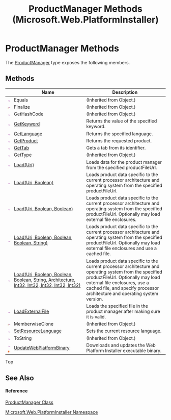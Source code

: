﻿---
title: ProductManager Methods (Microsoft.Web.PlatformInstaller)
TOCTitle: ProductManager Methods
ms:assetid: Methods.T:Microsoft.Web.PlatformInstaller.ProductManager
ms:mtpsurl: https://msdn.microsoft.com/en-us/library/microsoft.web.platforminstaller.productmanager_methods(v=VS.90)
ms:contentKeyID: 22049566
ms.date: 05/02/2012
mtps_version: v=VS.90
---

# ProductManager Methods

The [ProductManager](productmanager-class-microsoft-web-platforminstaller.md) type exposes the following members.

## Methods

<table>
<thead>
<tr class="header">
<th> </th>
<th>Name</th>
<th>Description</th>
</tr>
</thead>
<tbody>
<tr class="odd">
<td><img src="images/Dd565996.pubmethod(en-us,VS.90).gif" title="Public method" alt="Public method" /></td>
<td>Equals</td>
<td>(Inherited from Object.)</td>
</tr>
<tr class="even">
<td><img src="images/Dd565996.protmethod(en-us,VS.90).gif" title="Protected method" alt="Protected method" /></td>
<td>Finalize</td>
<td>(Inherited from Object.)</td>
</tr>
<tr class="odd">
<td><img src="images/Dd565996.pubmethod(en-us,VS.90).gif" title="Public method" alt="Public method" /></td>
<td>GetHashCode</td>
<td>(Inherited from Object.)</td>
</tr>
<tr class="even">
<td><img src="images/Dd565996.pubmethod(en-us,VS.90).gif" title="Public method" alt="Public method" /></td>
<td><a href="productmanager-getkeyword-method-microsoft-web-platforminstaller.md">GetKeyword</a></td>
<td>Returns the value of the specified keyword.</td>
</tr>
<tr class="odd">
<td><img src="images/Dd565996.pubmethod(en-us,VS.90).gif" title="Public method" alt="Public method" /></td>
<td><a href="productmanager-getlanguage-method-microsoft-web-platforminstaller.md">GetLanguage</a></td>
<td>Returns the specified language.</td>
</tr>
<tr class="even">
<td><img src="images/Dd565996.pubmethod(en-us,VS.90).gif" title="Public method" alt="Public method" /></td>
<td><a href="productmanager-getproduct-method-microsoft-web-platforminstaller.md">GetProduct</a></td>
<td>Returns the requested product.</td>
</tr>
<tr class="odd">
<td><img src="images/Dd565996.pubmethod(en-us,VS.90).gif" title="Public method" alt="Public method" /></td>
<td><a href="productmanager-gettab-method-microsoft-web-platforminstaller.md">GetTab</a></td>
<td>Gets a tab from its identifier.</td>
</tr>
<tr class="even">
<td><img src="images/Dd565996.pubmethod(en-us,VS.90).gif" title="Public method" alt="Public method" /></td>
<td>GetType</td>
<td>(Inherited from Object.)</td>
</tr>
<tr class="odd">
<td><img src="images/Dd565996.pubmethod(en-us,VS.90).gif" title="Public method" alt="Public method" /></td>
<td><a href="productmanager-load-method-microsoft-web-platforminstaller_1.md">Load(Uri)</a></td>
<td>Loads data for the product manager from the specified productFileUrl.</td>
</tr>
<tr class="even">
<td><img src="images/Dd565996.pubmethod(en-us,VS.90).gif" title="Public method" alt="Public method" /></td>
<td><a href="productmanager-load-method-microsoft-web-platforminstaller_2.md">Load(Uri, Boolean)</a></td>
<td>Loads product data specific to the current processor architecture and operating system from the specified productFileUrl.</td>
</tr>
<tr class="odd">
<td><img src="images/Dd565996.pubmethod(en-us,VS.90).gif" title="Public method" alt="Public method" /></td>
<td><a href="productmanager-load-method-microsoft-web-platforminstaller_3.md">Load(Uri, Boolean, Boolean)</a></td>
<td>Loads product data specific to the current processor architecture and operating system from the specified productFileUrl. Optionally may load external file enclosures.</td>
</tr>
<tr class="even">
<td><img src="images/Dd565996.pubmethod(en-us,VS.90).gif" title="Public method" alt="Public method" /></td>
<td><a href="productmanager-load-method-microsoft-web-platforminstaller_4.md">Load(Uri, Boolean, Boolean, Boolean, String)</a></td>
<td>Loads product data specific to the current processor architecture and operating system from the specified productFileUrl. Optionally may load external file enclosures and use a cached file.</td>
</tr>
<tr class="odd">
<td><img src="images/Dd565996.pubmethod(en-us,VS.90).gif" title="Public method" alt="Public method" /></td>
<td><a href="productmanager-load-method-architecture-microsoft-web-platforminstaller.md">Load(Uri, Boolean, Boolean, Boolean, String, Architecture, Int32, Int32, Int32, Int32, Int32)</a></td>
<td>Loads product data specific to the current processor architecture and operating system from the specified productFileUrl. Optionally may load external file enclosures, use a cached file, and specify processor architecture and operating system version.</td>
</tr>
<tr class="even">
<td><img src="images/Dd565996.pubmethod(en-us,VS.90).gif" title="Public method" alt="Public method" /></td>
<td><a href="productmanager-loadexternalfile-method-microsoft-web-platforminstaller.md">LoadExternalFile</a></td>
<td>Loads the specified file in the product manager after making sure it is valid.</td>
</tr>
<tr class="odd">
<td><img src="images/Dd565996.protmethod(en-us,VS.90).gif" title="Protected method" alt="Protected method" /></td>
<td>MemberwiseClone</td>
<td>(Inherited from Object.)</td>
</tr>
<tr class="even">
<td><img src="images/Dd565996.pubmethod(en-us,VS.90).gif" title="Public method" alt="Public method" /></td>
<td><a href="productmanager-setresourcelanguage-method-microsoft-web-platforminstaller.md">SetResourceLanguage</a></td>
<td>Sets the current resource language.</td>
</tr>
<tr class="odd">
<td><img src="images/Dd565996.pubmethod(en-us,VS.90).gif" title="Public method" alt="Public method" /></td>
<td>ToString</td>
<td>(Inherited from Object.)</td>
</tr>
<tr class="even">
<td><img src="images/Dd565996.pubmethod(en-us,VS.90).gif" title="Public method" alt="Public method" /><img src="images/Dd565979.static(en-us,VS.90).gif" title="Static member" alt="Static member" /></td>
<td><a href="productmanager-updatewebplatformbinary-method-microsoft-web-platforminstaller.md">UpdateWebPlatformBinary</a></td>
<td>Downloads and updates the Web Platform Installer executable binary.</td>
</tr>
</tbody>
</table>


Top

## See Also

#### Reference

[ProductManager Class](productmanager-class-microsoft-web-platforminstaller.md)

[Microsoft.Web.PlatformInstaller Namespace](microsoft-web-platforminstaller-namespace.md)

